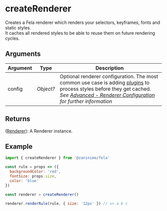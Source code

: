 # createRenderer

Creates a Fela renderer which renders your selectors, keyframes, fonts and static styles.<br>
It caches all rendered styles to be able to reuse them on future rendering cycles.<br>

## Arguments
| Argument | Type | Description |
| --- | --- | --- |
| config | *Object?* | Optional renderer configuration. The most common use case is adding [plugins](../../advanced/Plugins.md) to process styles before they get cached.<br>*See [Advanced - Renderer Configuration](../../advanced/RendererConfiguration.md) for further information* |

## Returns
([Renderer](Renderer.md)): A Renderer instance.

## Example

```javascript
import { createRenderer } from '@zaninime/fela'

const rule = props => ({
  backgroundColor: 'red',
  fontSize: props.size,
  color: 'blue'
})

const renderer = createRenderer()

renderer.renderRule(rule, { size: '12px' }) // => a b c
```
